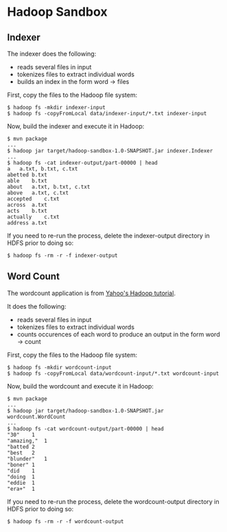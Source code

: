 Hadoop Sandbox
==============

Indexer
-------

The indexer does the following:
- reads several files in input
- tokenizes files to extract individual words
- builds an index in the form word -> files

First, copy the files to the Hadoop file system:

    $ hadoop fs -mkdir indexer-input
    $ hadoop fs -copyFromLocal data/indexer-input/*.txt indexer-input

Now, build the indexer and execute it in Hadoop:

    $ mvn package
    ...
    $ hadoop jar target/hadoop-sandbox-1.0-SNAPSHOT.jar indexer.Indexer
    ...
    $ hadoop fs -cat indexer-output/part-00000 | head
    a   a.txt, b.txt, c.txt
    abetted b.txt
    able    b.txt
    about   a.txt, b.txt, c.txt
    above   a.txt, c.txt
    accepted    c.txt
    across  a.txt
    acts    b.txt
    actually    c.txt
    address a.txt

If you need to re-run the process, delete the indexer-output directory in HDFS prior to doing so:

    $ hadoop fs -rm -r -f indexer-output


Word Count
----------

The wordcount application is from [Yahoo's Hadoop tutorial](http://developer.yahoo.com/hadoop/tutorial/index.html).

It does the following:
- reads several files in input
- tokenizes files to extract individual words
- counts occurences of each word to produce an output in the form word -> count

First, copy the files to the Hadoop file system:

    $ hadoop fs -mkdir wordcount-input
    $ hadoop fs -copyFromLocal data/wordcount-input/*.txt wordcount-input

Now, build the wordcount and execute it in Hadoop:

    $ mvn package
    ...
    $ hadoop jar target/hadoop-sandbox-1.0-SNAPSHOT.jar wordcount.WordCount
    ...
    $ hadoop fs -cat wordcount-output/part-00000 | head
    "30"    1
    "amazing,"  1
    "batted 2
    "best   2
    "blunder"   1
    "boner" 1
    "did    1
    "doing  1
    "eddie  1
    "era+"  1

If you need to re-run the process, delete the wordcount-output directory in HDFS prior to doing so:

    $ hadoop fs -rm -r -f wordcount-output
